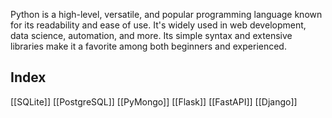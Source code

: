 Python is a high-level, versatile, and popular programming language known for its readability and ease of use. It's widely used in web development, data science, automation, and more. Its simple syntax and extensive libraries make it a favorite among both beginners and experienced.

## Index


[[SQLite]]
[[PostgreSQL]]
[[PyMongo]]
[[Flask]]
[[FastAPI]]
[[Django]]